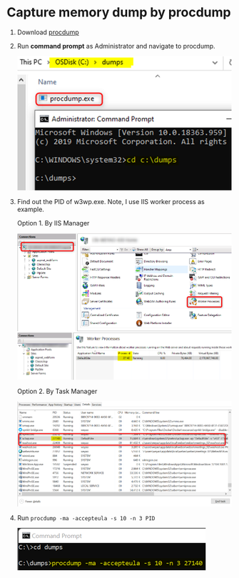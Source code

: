 # Capture memory dump by procdump
1. Download [procdump](https://learn.microsoft.com/en-us/sysinternals/downloads/procdump)

1. Run **command prompt** as Administrator and navigate to procdump.

    ![](/Windows/Images/ManualDump1.png)

1. Find out the PID of w3wp.exe. Note, I use IIS worker process as example.

    Option 1. By IIS Manager

    ![](/Windows/Images/ManualDump2.png)
    ![](/Windows/Images/ManualDump4.png)

    Option 2. By Task Manager

    ![](/Windows/Images/ManualDump3.png)
1. Run `procdump -ma -accepteula -s 10 -n 3 PID`

    ![](/Windows/Images/ManualDump5.png)